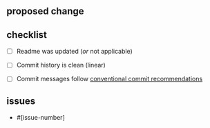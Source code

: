 <!-- 🎉🎉🎉 Thank you for the PR!!! 🎉🎉🎉 -->
<!-- Please make sure you've read the contribution guide to this project: -->
<!-- https://pages.github.ibm.com/one-pipeline/docs/#/contributing -->

## proposed change

<!-- describe the nature of your changes -->
<!-- you can also mention the scope of the changes, ie. what's not intended to be changed in the PR -->

## checklist

<!-- make sure that all of the checkboxes are ticked -->
<!-- if some of them are not applicable, just tick them, but don't remove them -->

- [ ] Readme was updated (_or_ not applicable)
- [ ] Commit history is clean (linear)
- [ ] Commit messages follow [conventional commit recommendations](https://www.conventionalcommits.org/en/v1.0.0/)


## issues

<!-- link related issues (you can reference multiple issues) -->
<!-- you can also link related pull requests -->

- #[issue-number]
